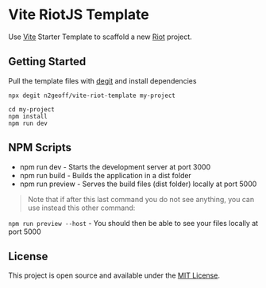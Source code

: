 # Vite RiotJS Template

Use [Vite](https://vitejs.dev/) Starter Template to scaffold a new [Riot](https://riot.js.org/) project.

## Getting Started

Pull the template files with [degit](https://github.com/Rich-Harris/degit) and install dependencies

```
npx degit n2geoff/vite-riot-template my-project

cd my-project
npm install
npm run dev
```

## NPM Scripts

- npm run dev - Starts the development server at port 3000
- npm run build - Builds the application in a dist folder
- npm run preview - Serves the build files (dist folder) locally at port 5000

> Note that if after this last command you do not see anything, you can use instead this other command:

`npm run preview --host` - You should then be able to see your files locally at port 5000

## License

This project is open source and available under the [MIT License](https://github.com/n2geoff/vite-riot-template/blob/main/LICENSE).
